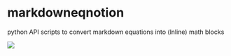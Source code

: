 # markdowneqnotion

python API scripts
to convert markdown equations into (lnline) math blocks

![](https://github.com/zzangho/markdowneqnotion/blob/main/sample.gif)
